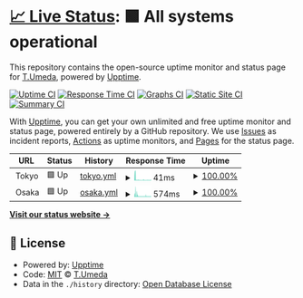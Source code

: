 # [📈 Live Status](https://x86taka.github.io/status): <!--live status--> **🟩 All systems operational**

This repository contains the open-source uptime monitor and status page for [T.Umeda](https://x86taka.github.io/status), powered by [Upptime](https://github.com/upptime/upptime).

[![Uptime CI](https://github.com/x86taka/status/workflows/Uptime%20CI/badge.svg)](https://github.com/x86taka/status/actions?query=workflow%3A%22Uptime+CI%22)
[![Response Time CI](https://github.com/x86taka/status/workflows/Response%20Time%20CI/badge.svg)](https://github.com/x86taka/status/actions?query=workflow%3A%22Response+Time+CI%22)
[![Graphs CI](https://github.com/x86taka/status/workflows/Graphs%20CI/badge.svg)](https://github.com/x86taka/status/actions?query=workflow%3A%22Graphs+CI%22)
[![Static Site CI](https://github.com/x86taka/status/workflows/Static%20Site%20CI/badge.svg)](https://github.com/x86taka/status/actions?query=workflow%3A%22Static+Site+CI%22)
[![Summary CI](https://github.com/x86taka/status/workflows/Summary%20CI/badge.svg)](https://github.com/x86taka/status/actions?query=workflow%3A%22Summary+CI%22)

With [Upptime](https://upptime.js.org), you can get your own unlimited and free uptime monitor and status page, powered entirely by a GitHub repository. We use [Issues](https://github.com/x86taka/status/issues) as incident reports, [Actions](https://github.com/x86taka/status/actions) as uptime monitors, and [Pages](https://x86taka.github.io/status) for the status page.

<!--start: status pages-->
<!-- This summary is generated by Upptime (https://github.com/upptime/upptime) -->
<!-- Do not edit this manually, your changes will be overwritten -->
<!-- prettier-ignore -->
| URL | Status | History | Response Time | Uptime |
| --- | ------ | ------- | ------------- | ------ |
| <img alt="" src="https://favicons.githubusercontent.com/null" height="13"> Tokyo | 🟩 Up | [tokyo.yml](https://github.com/x86taka/status/commits/HEAD/history/tokyo.yml) | <details><summary><img alt="Response time graph" src="./graphs/tokyo/response-time-week.png" height="20"> 41ms</summary><br><a href="https://x86taka.github.io/status/history/tokyo"><img alt="Response time 41" src="https://img.shields.io/endpoint?url=https%3A%2F%2Fraw.githubusercontent.com%2Fx86taka%2Fstatus%2FHEAD%2Fapi%2Ftokyo%2Fresponse-time.json"></a><br><a href="https://x86taka.github.io/status/history/tokyo"><img alt="24-hour response time 19" src="https://img.shields.io/endpoint?url=https%3A%2F%2Fraw.githubusercontent.com%2Fx86taka%2Fstatus%2FHEAD%2Fapi%2Ftokyo%2Fresponse-time-day.json"></a><br><a href="https://x86taka.github.io/status/history/tokyo"><img alt="7-day response time 41" src="https://img.shields.io/endpoint?url=https%3A%2F%2Fraw.githubusercontent.com%2Fx86taka%2Fstatus%2FHEAD%2Fapi%2Ftokyo%2Fresponse-time-week.json"></a><br><a href="https://x86taka.github.io/status/history/tokyo"><img alt="30-day response time 41" src="https://img.shields.io/endpoint?url=https%3A%2F%2Fraw.githubusercontent.com%2Fx86taka%2Fstatus%2FHEAD%2Fapi%2Ftokyo%2Fresponse-time-month.json"></a><br><a href="https://x86taka.github.io/status/history/tokyo"><img alt="1-year response time 41" src="https://img.shields.io/endpoint?url=https%3A%2F%2Fraw.githubusercontent.com%2Fx86taka%2Fstatus%2FHEAD%2Fapi%2Ftokyo%2Fresponse-time-year.json"></a></details> | <details><summary><a href="https://x86taka.github.io/status/history/tokyo">100.00%</a></summary><a href="https://x86taka.github.io/status/history/tokyo"><img alt="All-time uptime 100.00%" src="https://img.shields.io/endpoint?url=https%3A%2F%2Fraw.githubusercontent.com%2Fx86taka%2Fstatus%2FHEAD%2Fapi%2Ftokyo%2Fuptime.json"></a><br><a href="https://x86taka.github.io/status/history/tokyo"><img alt="24-hour uptime 100.00%" src="https://img.shields.io/endpoint?url=https%3A%2F%2Fraw.githubusercontent.com%2Fx86taka%2Fstatus%2FHEAD%2Fapi%2Ftokyo%2Fuptime-day.json"></a><br><a href="https://x86taka.github.io/status/history/tokyo"><img alt="7-day uptime 100.00%" src="https://img.shields.io/endpoint?url=https%3A%2F%2Fraw.githubusercontent.com%2Fx86taka%2Fstatus%2FHEAD%2Fapi%2Ftokyo%2Fuptime-week.json"></a><br><a href="https://x86taka.github.io/status/history/tokyo"><img alt="30-day uptime 100.00%" src="https://img.shields.io/endpoint?url=https%3A%2F%2Fraw.githubusercontent.com%2Fx86taka%2Fstatus%2FHEAD%2Fapi%2Ftokyo%2Fuptime-month.json"></a><br><a href="https://x86taka.github.io/status/history/tokyo"><img alt="1-year uptime 100.00%" src="https://img.shields.io/endpoint?url=https%3A%2F%2Fraw.githubusercontent.com%2Fx86taka%2Fstatus%2FHEAD%2Fapi%2Ftokyo%2Fuptime-year.json"></a></details>
| <img alt="" src="https://favicons.githubusercontent.com/null" height="13"> Osaka | 🟩 Up | [osaka.yml](https://github.com/x86taka/status/commits/HEAD/history/osaka.yml) | <details><summary><img alt="Response time graph" src="./graphs/osaka/response-time-week.png" height="20"> 574ms</summary><br><a href="https://x86taka.github.io/status/history/osaka"><img alt="Response time 574" src="https://img.shields.io/endpoint?url=https%3A%2F%2Fraw.githubusercontent.com%2Fx86taka%2Fstatus%2FHEAD%2Fapi%2Fosaka%2Fresponse-time.json"></a><br><a href="https://x86taka.github.io/status/history/osaka"><img alt="24-hour response time 443" src="https://img.shields.io/endpoint?url=https%3A%2F%2Fraw.githubusercontent.com%2Fx86taka%2Fstatus%2FHEAD%2Fapi%2Fosaka%2Fresponse-time-day.json"></a><br><a href="https://x86taka.github.io/status/history/osaka"><img alt="7-day response time 574" src="https://img.shields.io/endpoint?url=https%3A%2F%2Fraw.githubusercontent.com%2Fx86taka%2Fstatus%2FHEAD%2Fapi%2Fosaka%2Fresponse-time-week.json"></a><br><a href="https://x86taka.github.io/status/history/osaka"><img alt="30-day response time 574" src="https://img.shields.io/endpoint?url=https%3A%2F%2Fraw.githubusercontent.com%2Fx86taka%2Fstatus%2FHEAD%2Fapi%2Fosaka%2Fresponse-time-month.json"></a><br><a href="https://x86taka.github.io/status/history/osaka"><img alt="1-year response time 574" src="https://img.shields.io/endpoint?url=https%3A%2F%2Fraw.githubusercontent.com%2Fx86taka%2Fstatus%2FHEAD%2Fapi%2Fosaka%2Fresponse-time-year.json"></a></details> | <details><summary><a href="https://x86taka.github.io/status/history/osaka">100.00%</a></summary><a href="https://x86taka.github.io/status/history/osaka"><img alt="All-time uptime 100.00%" src="https://img.shields.io/endpoint?url=https%3A%2F%2Fraw.githubusercontent.com%2Fx86taka%2Fstatus%2FHEAD%2Fapi%2Fosaka%2Fuptime.json"></a><br><a href="https://x86taka.github.io/status/history/osaka"><img alt="24-hour uptime 100.00%" src="https://img.shields.io/endpoint?url=https%3A%2F%2Fraw.githubusercontent.com%2Fx86taka%2Fstatus%2FHEAD%2Fapi%2Fosaka%2Fuptime-day.json"></a><br><a href="https://x86taka.github.io/status/history/osaka"><img alt="7-day uptime 100.00%" src="https://img.shields.io/endpoint?url=https%3A%2F%2Fraw.githubusercontent.com%2Fx86taka%2Fstatus%2FHEAD%2Fapi%2Fosaka%2Fuptime-week.json"></a><br><a href="https://x86taka.github.io/status/history/osaka"><img alt="30-day uptime 100.00%" src="https://img.shields.io/endpoint?url=https%3A%2F%2Fraw.githubusercontent.com%2Fx86taka%2Fstatus%2FHEAD%2Fapi%2Fosaka%2Fuptime-month.json"></a><br><a href="https://x86taka.github.io/status/history/osaka"><img alt="1-year uptime 100.00%" src="https://img.shields.io/endpoint?url=https%3A%2F%2Fraw.githubusercontent.com%2Fx86taka%2Fstatus%2FHEAD%2Fapi%2Fosaka%2Fuptime-year.json"></a></details>

<!--end: status pages-->

[**Visit our status website →**](https://x86taka.github.io/status)

## 📄 License

- Powered by: [Upptime](https://github.com/upptime/upptime)
- Code: [MIT](./LICENSE) © [T.Umeda](https://x86taka.github.io/status)
- Data in the `./history` directory: [Open Database License](https://opendatacommons.org/licenses/odbl/1-0/)
